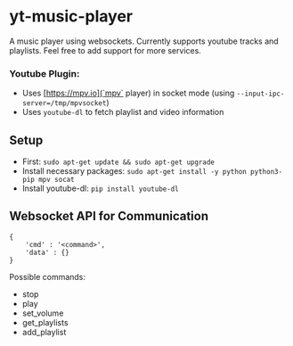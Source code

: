# yt-music-player

A music player using websockets. Currently supports youtube tracks and playlists. Feel free
to add support for more services.

### Youtube Plugin:
- Uses [https://mpv.io](`mpv` player) in socket mode (using `--input-ipc-server=/tmp/mpvsocket`)
- Uses `youtube-dl` to fetch playlist and video information

## Setup
- First: ``sudo apt-get update && sudo apt-get upgrade``
- Install necessary packages: ``sudo apt-get install -y python python3-pip mpv socat``
- Install youtube-dl: ``pip install youtube-dl``


## Websocket API for Communication

```
{
    'cmd' : '<command>',
    'data' : {}
}
```

Possible commands:
* stop
* play
* set_volume
* get_playlists
* add_playlist

